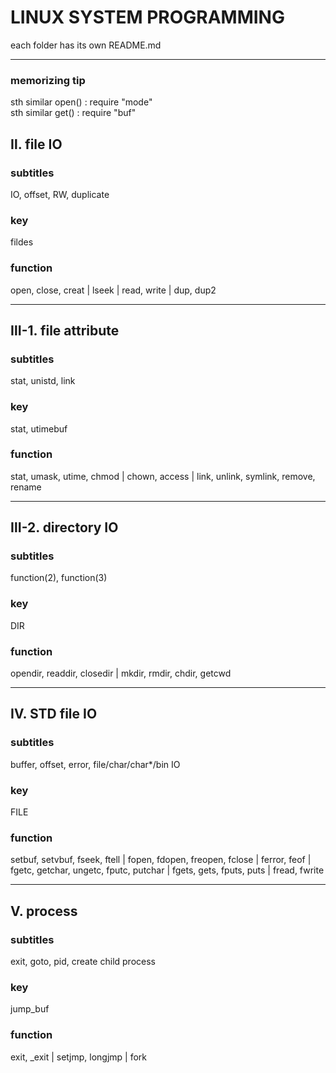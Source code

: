 # LINUX SYSTEM PROGRAMMING

each folder has its own README.md

<hr>

### memorizing tip

sth similar open() : require "mode" <br/>
sth similar get() : require "buf"

## Ⅱ. file IO

### subtitles

IO, offset, RW, duplicate

### key

fildes

### function

open, close, creat | lseek | read, write | dup, dup2
<hr>

## Ⅲ-1. file attribute

### subtitles

stat, unistd, link

### key

stat, utimebuf

### function

stat, umask, utime, chmod | chown, access | link, unlink, symlink, remove, rename
<hr>

## Ⅲ-2. directory IO

### subtitles

function(2), function(3)

### key

DIR

### function

opendir, readdir, closedir | mkdir, rmdir, chdir, getcwd
<hr>

## Ⅳ. STD file IO

### subtitles

buffer, offset, error, file/char/char*/bin IO  

### key

FILE 

### function

setbuf, setvbuf, fseek, ftell | fopen, fdopen, freopen, fclose | ferror, feof | fgetc, getchar, ungetc, fputc, putchar | fgets, gets, fputs, puts | fread, fwrite
<hr>

## Ⅴ. process

### subtitles

exit, goto, pid, create child process

### key

jump_buf

### function

exit, _exit | setjmp, longjmp | fork
